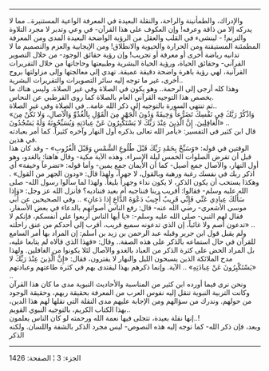 ------------------------------------------------------------------------

والإدراك، والطمأنينة والراحة، والنقلة البعيدة في المعرفة الواعية
المستنيرة.. مما لا يدركه إلا من ذاقة وعرفه! وإن العكوف على هذا القرآن-
في وعي وتدبر لا مجرد التلاوة والترنم! - لينشىء في القلب والعقل من الرؤية
الواضحة البعيدة المدى ومن المعرفة المطمئنة المستيقنة ومن الحرارة
والحيوية والانطلاق! ومن الإيجابية والعزم والتصميم ما لا تدانيه رياضة
أخرى أو معرفة أو تجريب! وإن رؤية حقائق الوجود- من خلال التصوير القرآني-
وحقائق الحياة، ورؤية الحياة البشرية وطبيعتها وحاجاتها من خلال التقريرات
القرآنية، لهي رؤية باهرة واضحة دقيقة عميقة. تهدي إلى معالجتها وإلى
مزاولتها بروح أخرى، غير ما توجه إليه سائر التصويرات والتقريرات
البشرية..  
وهذا كله أرجى إلى الرحمة.. وهو يكون في الصلاة وفي غير الصلاة. وليس هناك
ما يخصص هذا التوجيه القرآني العام بالصلاة كما روى القرطبي عن النحاس.  
ثم تنتهي السورة بالتوجيه إلى ذكر الله عامة.. في الصلاة وفي غير
الصلاة..  
«وَاذْكُرْ رَبَّكَ فِي نَفْسِكَ تَضَرُّعاً وَخِيفَةً وَدُونَ الْجَهْرِ مِنَ الْقَوْلِ بِالْغُدُوِّ وَالْآصالِ، وَلا
تَكُنْ مِنَ الْغافِلِينَ. إِنَّ الَّذِينَ عِنْدَ رَبِّكَ لا يَسْتَكْبِرُونَ عَنْ عِبادَتِهِ وَيُسَبِّحُونَهُ وَلَهُ
يَسْجُدُونَ» ..  
قال ابن كثير في التفسير: «يأمر الله تعالى بذكره أول النهار وآخره كثيراً.
كما أمر بعبادته في هذين.  
الوقتين في قوله: «وَسَبِّحْ بِحَمْدِ رَبِّكَ قَبْلَ طُلُوعِ الشَّمْسِ وَقَبْلَ الْغُرُوبِ» - وقد كان
هذا قبل أن تفرض الصلوات الخمس ليلة الإسراء. وهذه الآية مكية- وقال هاهنا:
بالغدو، وهو أول النهار، والآصال جمع أصيل- كما أن الأيمان جمع يمين- وأما
قوله: «تضرعاً وخيفة» أي اذكر ربك في نفسك رغبة ورهبة وبالقول، لا جهراً،
ولهذا قال: «ودون الجهر من القول» . وهكذا يستحب أن يكون الذكر، لا يكون
نداء وجهراً بليغاً. ولهذا لما سألوا رسول الله- صلى الله عليه وسلم- فقالوا:
أقريب ربنا فنناجيه أم بعيد فنناديه؟ فأنزل الله عز وجل: «وَإِذا سَأَلَكَ عِبادِي
عَنِّي فَإِنِّي قَرِيبٌ أُجِيبُ دَعْوَةَ الدَّاعِ إِذا دَعانِ» .. وفي الصحيحين عن أبي موسى
الأشعري- رضي الله عنه- قال: رفع الناس أصواتهم بالدعاء في بعض الأسفار،
فقال لهم النبي- صلى الله عليه وسلم-: «يا أيها الناس أربعوا على أنفسكم،
فإنكم لا تدعون أصم ولا غائباً، إن الذي تدعونه سميع قريب، أقرب إلى أحدكم
من عنق راحلته» ..  
ولم يقبل قول ابن جرير وقبله عبد الرحمن بن زيد بن أسلم: إن المراد بها أمر
السامع للقرآن في حال استماعه بالذكر على هذه الصفة.. وقال: «فهذا الذي
قالاه لم يتابعا عليه، بل المراد الحض على كثرة الذكر من العباد بالغدو
والآصال لئلا يكونوا من الغافلين. ولهذا مدح الملائكة الذين يسبحون الليل
والنهار لا يفترون، فقال: «إِنَّ الَّذِينَ عِنْدَ رَبِّكَ لا يَسْتَكْبِرُونَ عَنْ عِبادَتِهِ» ..
الآية. وإنما ذكرهم بهذا ليقتدى بهم في كثرة طاعتهم وعبادتهم» ..  
ونحن نرى فيما أورده ابن كثير من المناسبة والأحاديث النبوية مدى ما كان
هذا القرآن وكانت التربية النبوية تنقل إليه نفوس العرب من المعرفة بحقيقة
ربهم، وحقيقة الوجود من حولهم. وندرك من سؤالهم ومن الإجابة عليهم مدى
النقلة التي نقلها لهم هذا الدين، بهذا الكتاب الكريم، بالتوجيه النبوي
القويم..  
إنها نقلة بعيدة، تتجلى فيها نعمة الله ورحمته لو كان الناس يعلمون..!  
وبعد، فإن ذكر الله- كما توجه إليه هذه النصوص- ليس مجرد الذكر بالشفة
واللسان. ولكنه الذكر

------------------------------------------------------------------------

الجزء: 3 ¦ الصفحة: 1426
